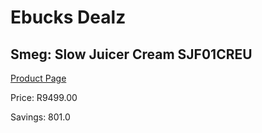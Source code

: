 
# Ebucks Dealz
## Smeg: Slow Juicer Cream SJF01CREU
[Product Page](https://www.ebucks.com/web/shop/productSelected.do?prodId=1169621673&catId=704987863)

Price: R9499.00

Savings: 801.0


	